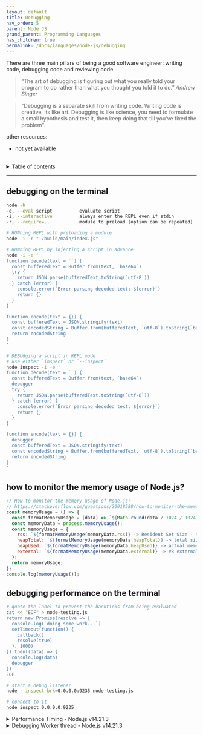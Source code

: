 ```yaml
---
layout: default
title: Debugging
nav_order: 5
parent: Node JS
grand_parent: Programming Languages
has_children: true
permalink: /docs/languages/node-js/debugging
---
```


There are three main pillars of being a good software engineer: writing code, debugging code and reviewing code.

> “The art of debugging is figuring out what you really told your program to do rather than what you thought you told it to do.” _Andrew Singer_

> "Debugging is a separate skill from writing code. Writing code is creative, its like art. Debugging is like science, you need to formulate a small hypothesis and test it, then keep doing that till you've fixed the problem".

other resources:
- not yet available

<br/>

<details markdown="block">
  <summary>
    Table of contents
  </summary>
  {: .text-delta }
1. TOC
{:toc}
</details>

----

## debugging on the terminal

```sh
node -h
-e, --eval script          evaluate script
-i, --interactive          always enter the REPL even if stdin
-r, --require=...          module to preload (option can be repeated)
```

```sh
# RUNning REPL with preloading a module
node -i -r "./build/main/index.js"
```

```sh
# RUNning REPL by injecting a script in advance
node -i -e '
function decode(text = ``) {
  const bufferedText = Buffer.from(text, `base64`)
  try {
    return JSON.parse(bufferedText.toString(`utf-8`))
  } catch (error) {
    console.error(`Error parsing decoded text: ${error}`)
    return {}
  }
}

function encode(text = {}) {
  const bufferedText = JSON.stringify(text)
  const encodedString = Buffer.from(bufferedText, `utf-8`).toString(`base64`)
  return encodedString
}
'
```

```sh
# DEBUGging a script in REPL mode
# use either `inspect` or `--inspect`
node inspect -i -e '
function decode(text = ``) {
  const bufferedText = Buffer.from(text, `base64`)
  debugger
  try {
    return JSON.parse(bufferedText.toString(`utf-8`))
  } catch (error) {
    console.error(`Error parsing decoded text: ${error}`)
    return {}
  }
}

function encode(text = {}) {
  debugger
  const bufferedText = JSON.stringify(text)
  const encodedString = Buffer.from(bufferedText, `utf-8`).toString(`base64`)
  return encodedString
}
'
```

## how to monitor the memory usage of Node.js?

```js
// How to monitor the memory usage of Node.js?
// https://stackoverflow.com/questions/20018588/how-to-monitor-the-memory-usage-of-node-js
const memoryUsage = () => {
  const formatMemoryUsage = (data) => `${Math.round(data / 1024 / 1024 * 100) / 100} MB`;
  const memoryData = process.memoryUsage();
  const memoryUsage = {
    rss: `${formatMemoryUsage(memoryData.rss)} -> Resident Set Size - total memory allocated for the process execution`,
    heapTotal: `${formatMemoryUsage(memoryData.heapTotal)} -> total size of the allocated heap`,
    heapUsed: `${formatMemoryUsage(memoryData.heapUsed)} -> actual memory used during the execution`,
    external: `${formatMemoryUsage(memoryData.external)} -> V8 external memory`,
  };
  return memoryUsage;
};
console.log(memoryUsage());
```

## debugging performance on the terminal

```sh
# quote the label to prevent the backticks from being evaluated
cat << "EOF" > node-testing.js
return new Promise(resolve => {
  console.log(`doing some work...`)
  setTimeout(function() {
    callback()
    resolve(true)
  }, 1000)
}).then((data) => {
  console.log(data)
  debugger
})
EOF

# start a debug listener
node --inspect-brk=0.0.0.0:9235 node-testing.js

# connect to it
node inspect 0.0.0.0:9235
```

<details markdown="block">
  <summary>
    Performance Timing - Node.js v14.21.3
  </summary>

```js
// Node.js v14.21.3
const { performance, PerformanceObserver } = require('perf_hooks')
// https://nodejs.org/docs/latest-v14.x/api/perf_hooks.html

performance.clearMarks()
const observer = new PerformanceObserver((list, obs) => {
  // https://developer.mozilla.org/en-US/docs/Web/API/PerformanceObserverEntryList/getEntriesByName
  // https://nodejs.org/docs/latest-v14.x/api/perf_hooks.html#perf_hooks_performanceobserverentrylist_getentriesbyname_name_type

  // log entries named "measurement" with type "measure"
  list.getEntriesByName("measurement", "measure").forEach((entry) => {
    console.log(`${entry.name}'s duration: ${entry.duration}`)
    debugger
  })
})

// subscribe to various performance event types
observer.observe({
  // entryTypes: ["mark", "measure"],
  entryTypes: ["measure"],
})

performance.mark('measurement start')
// a function for testing performance
function measurementTest(callback, iterations = 3) {
  return new Promise(resolve => {
    console.log(`doing some work... counting down ${iterations}...`)
    setTimeout(function() {
      if (iterations <= 0 ) {
        callback()
        resolve(true)
        return
      } else {
        resolve(measurementTest(callback, iterations - 1))
      }
    }, 1000)
  })
}

measurementTest(function() {
  performance.mark('measurement end')
  performance.measure('measurement', 'measurement start', 'measurement end')
  debugger
  observer.disconnect()
})
```

<br/>
</details>

<details markdown="block">
  <summary>
    Debugging Worker thread - Node.js v14.21.3
  </summary>

```js
// worker-main.js
const { Worker } = require('worker_threads')

const runService = (workerData) => {
  return new Promise((resolve, reject) => {
    // https://nodejs.org/docs/v12.14.1/api/worker_threads.html#worker_threads_new_worker_filename_options
    // https://nodejs.org/docs/latest-v14.x/api/worker_threads.html#worker_threads_new_worker_filename_options
    const worker = new Worker('./worker-thread.js', {
      workerData,
      argv: ["--inspect-brk"],
      execArgv: ["--inspect-brk=0.0.0.0:9235"]
    })
    worker.on('message', resolve)
    worker.on('error', reject)
    worker.on('exit', (code) => {
      if (code !== 0)
        reject(new Error(`stopped with  ${code} exit code`))
    })
  })
}

const run = async () => {
  debugger
  const result = await runService('hello John Doe')
  debugger
  console.log(result)
}

run().catch(err => console.error(err))
```

```js
// worker-thread.js
const { workerData, parentPort } = require('worker_threads')
const inspector = require("inspector")

// https://github.com/nodejs/node/issues/26609
console.log(process.execArgv)
if ((process.execArgv || []).find(arg => arg.includes('--inspect'))) {
  console.log("--------xxxxxxx----------")
  inspector.open();
  inspector.waitForDebugger();
}

console.log("--------*******----------")
console.log(workerData)
console.log("--------*******----------")
debugger
parentPort.postMessage({ welcome: workerData })
```

```sh
node --inspect-brk worker-main.js
node inspect 0.0.0.0:9235
```

<br/>
</details>
